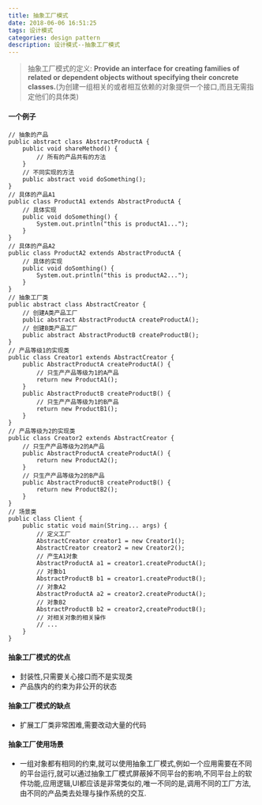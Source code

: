 ```yaml
---
title: 抽象工厂模式
date: 2018-06-06 16:51:25
tags: 设计模式
categories: design pattern
description: 设计模式--抽象工厂模式
---
```

> 抽象工厂模式的定义: **Provide an interface for creating families of related or dependent objects without specifying their concrete classes.**(为创建一组相关的或者相互依赖的对象提供一个接口,而且无需指定他们的具体类)

#### 一个例子
```
// 抽象的产品
public abstract class AbstractProductA {
	public void shareMethod() {
		// 所有的产品共有的方法
	}
	// 不同实现的方法
	public abstract void doSomething();
}
// 具体的产品A1
public class ProductA1 extends AbstractProductA {
	// 具体实现
	public void doSomething() {
		System.out.println("this is productA1...");
	}
}
// 具体的产品A2
public class ProductA2 extends AbstractProductA {
	// 具体的实现
	public void doSomthing() {
		System.out.println("this is productA2...");
	}
}
// 抽象工厂类
public abstract class AbstractCreator {
	// 创建A类产品工厂
	public abstract AbstractProductA createProductA();
	// 创建B类产品工厂
	public abstract AbstractProductB createProductB();
}
// 产品等级1的实现类
public class Creator1 extends AbstractCreator {
	public AbstractProductA createProductA() {
		// 只生产产品等级为1的A产品
		return new ProductA1();
	}
	public AbstractProductB createProductB() {
		// 只生产产品等级为1的B产品		
		return new ProductB1();
	}
}
// 产品等级为2的实现类
public class Creator2 extends AbstractCreator {
	// 只生产产品等级为2的A产品
	public AbstractProductA createProductA() {
		return new ProductA2();
	}
	// 只生产产品等级为2的B产品
	public AbstractProductB createProductB() {
		return new ProductB2();
	}
}
// 场景类
public class Client {
	public static void main(String... args) {
		// 定义工厂
		AbstractCreator creator1 = new Creator1();
		AbstractCreator creator2 = new Creator2();
		// 产生A1对象
		AbstractProductA a1 = creator1.createProductA();
		// 对象b1
		AbstractProductB b1 = creator1.createProductB();
		// 对象A2
		AbstractProductA a2 = creator2.createProductA();
		// 对象B2
		AbstractProductB b2 = creator2,createProductB();
		// 对相关对象的相关操作
		// ...
	}
}
```
#### 抽象工厂模式的优点
- 封装性,只需要关心接口而不是实现类
- 产品族内的约束为非公开的状态

#### 抽象工厂模式的缺点
- 扩展工厂类非常困难,需要改动大量的代码

#### 抽象工厂使用场景
- 一组对象都有相同的约束,就可以使用抽象工厂模式,例如一个应用需要在不同的平台运行,就可以通过抽象工厂模式屏蔽掉不同平台的影响,不同平台上的软件功能,应用逻辑,UI都应该是非常类似的,唯一不同的是,调用不同的工厂方法,由不同的产品类去处理与操作系统的交互.